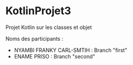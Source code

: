 # KotlinProjet3
Projet Kotlin sur les classes et objet 

Noms des participants : 
- NYAMBI FRANKY CARL-SMTIH : Branch "first"
- ENAME PRISO : Branch "second"
